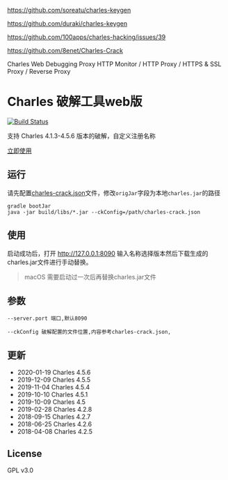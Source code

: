https://github.com/soreatu/charles-keygen

https://github.com/duraki/charles-keygen

https://github.com/100apps/charles-hacking/issues/39

https://github.com/8enet/Charles-Crack

Charles Web Debugging Proxy HTTP Monitor / HTTP Proxy / HTTPS &amp; SSL Proxy / Reverse Proxy

# Charles 破解工具web版

[![Build Status](https://travis-ci.org/8enet/Charles-Crack.svg?branch=master)](https://travis-ci.org/8enet/Charles-Crack)

支持 Charles 4.1.3-4.5.6 版本的破解，自定义注册名称

[立即使用](https://www.zzzmode.com/mytools/charles/)


## 运行
请先配置[charles-crack.json](src/main/resources/charles-crack.json)文件，修改`origJar`字段为本地`charles.jar`的路径

```
gradle bootJar
java -jar build/libs/*.jar --ckConfig=/path/charles-crack.json

```

## 使用
启动成功后，打开 http://127.0.0.1:8090 输入名称选择版本然后下载生成的charles.jar文件进行手动替换。
> macOS 需要启动过一次后再替换charles.jar文件

## 参数

```
--server.port 端口,默认8090

--ckConfig 破解配置的文件位置,内容参考charles-crack.json,
``` 

## 更新
* 2020-01-19 Charles 4.5.6
* 2019-12-09 Charles 4.5.5
* 2019-11-04 Charles 4.5.4
* 2019-10-10 Charles 4.5.1
* 2019-10-09 Charles 4.5
* 2019-02-28 Charles 4.2.8
* 2018-09-15 Charles 4.2.7
* 2018-06-25 Charles 4.2.6
* 2018-04-08 Charles 4.2.5

## License
GPL v3.0
